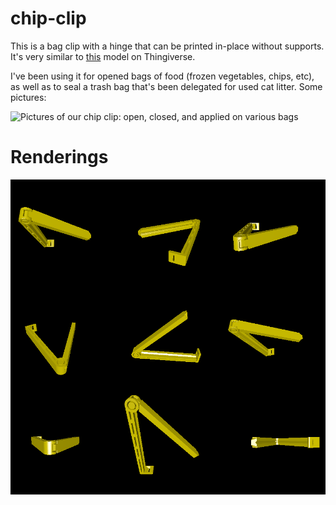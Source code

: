 # chip-clip

This is a bag clip with a hinge that can be printed in-place without supports.
It's very similar to [this](https://www.thingiverse.com/thing:330151) model on
Thingiverse.

I've been using it for opened bags of food (frozen vegetables, chips, etc), as
well as to seal a trash bag that's been delegated for used cat litter. Some
pictures:

![Pictures of our chip clip: open, closed, and applied on various
bags](./pictures.jpg)

# Renderings

![Chip clip renderings](./rendering.png)
